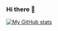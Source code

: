 ### Hi there 👋

[![My GitHub stats](https://github-readme-stats.vercel.app/api?username=RudideC)](https://github.com/anuraghazra/github-readme-stats)
